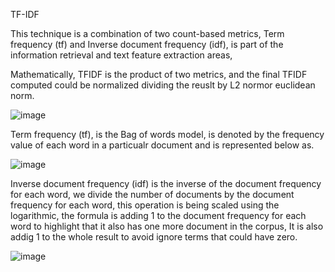 TF-IDF

This technique is a combination of two count-based metrics, Term frequency (tf) and Inverse document frequency (idf), is part of the information retrieval and text feature extraction areas,

Mathematically, TFIDF is the product of two metrics, and the final TFIDF computed could be normalized dividing the reuslt by L2 normor euclidean norm.

![image](https://github.com/user-attachments/assets/f966a4d6-fa28-428d-b7c9-48783c73db18)

Term frequency (tf), is the Bag of words model, is denoted by the frequency value of each word in a particualr document and is represented below as.

![image](https://github.com/user-attachments/assets/a8e28d82-021d-4de7-8d21-9a9bc11edb3f)

Inverse document frequency (idf) is the inverse of the document frequency for each word, we divide the number of documents by the document frequency for each word, this operation is being scaled using the logarithmic, the formula is adding 1 to the document frequency for each word to highlight that it also has one more document in the corpus, It is also addig 1 to the whole result to avoid ignore terms that could have zero.

![image](https://github.com/user-attachments/assets/a007a827-1bee-46de-9283-687ac155addc)
